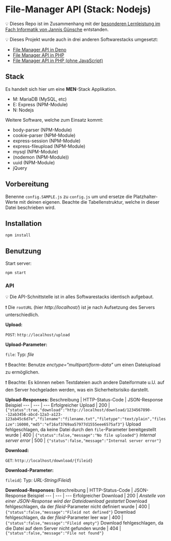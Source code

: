# File-Manager API (Stack: Nodejs)

💡 Dieses Repo ist im Zusammenhang mit der [besonderen Lernleistung im Fach Informatik von Jannis Günsche](https://github.com/jgteam/bell--paper) entstanden.

💡 Dieses Projekt wurde auch in drei anderen Softwarestacks umgesetzt:
- [File Manager API in Deno](https://github.com/jgteam/bell--file-manager--deno)
- [File Manager API in PHP](https://github.com/jgteam/bell--file-manager--php)
- [File Manager API in PHP (ohne JavaScript)](https://github.com/jgteam/bell--file-manager--php--nojs)

## Stack

Es handelt sich hier um eine **MEN**-Stack Applikation.

- M: MariaDB (MySQL, etc)
- E: Express (NPM-Module)
- N: Nodejs

Weitere Software, welche zum Einsatz kommt:

- body-parser (NPM-Module)
- cookie-parser (NPM-Module)
- express-session (NPM-Module)
- express-fileupload (NPM-Module)
- mysql (NPM-Module)
- (nodemon (NPM-Module))
- uuid (NPM-Module)
- jQuery

## Vorbereitung
Benenne `config.SAMPLE.js` zu `config.js` um und ersetze die Platzhalter-Werte mit deinen eigenen.
Beachte die Tabellenstruktur, welche in dieser Datei beschrieben wird.

## Installation
```
npm install
```

## Benutzung 
Start server:
```
npm start
```

### API

💡 Die API-Schnittstelle ist in alles Softwarestacks identisch aufgebaut.

❗ Die `rootURL` (hier *http://localhost/*) ist je nach Aufsetzung des Servers unterschiedlich.

**Upload:**

```POST```: ```http://localhost/upload```

**Upload-Parameter:**

```file```: Typ: *file*

❗ Beachte: Benutze *enctype="multipart/form-data"* um einen Dateiupload zu ermöglichen.

❗ Beachte: Es können neben Textdateien auch andere Dateiformate u.U. auf den Server hochgeladen werden, was ein Sicherheitsrisiko darstellt.

**Upload-Responses:**
Beschreibung | HTTP-Status-Code | JSON-Response Beispiel
--- | --- | ---
Erfolgreicher Upload | 200 | `{"status":true,"download":"http://localhost/download/1234567890--12ab3456-abcd-12a3-a123-123ab45c6d7e","filename":"filename.txt","filetype":"text/plain","filesize":16000,"md5":"ef16af3769aa57977d1555eee6575af3"}`
Upload fehlgeschlagen, da keine Datei durch den `file`-Parameter bereitgestellt wurde | 400 | `{"status":false,"message":"No file uploaded"}`
*Internal server error* | 500 | `{"status":false,"message":"Internal server error"}`

**Download:**

```GET```: ```http://localhost/download/{fileid}```

**Download-Parameter:**

```fileid```(: Typ: *URL-String/Fileid*)

**Download-Responses:**
Beschreibung | HTTP-Status-Code | JSON-Response Beispiel
--- | --- | ---
Erfolgreicher Download | 200 | *Anstelle von einer JSON-Response wird der Dateidownload gestartet*
Download fehlgeschlagen, da der *fileid*-Parameter nicht definiert wurde | 400 | `{"status":false,"message":"Fileid not defined"}`
Download fehlgeschlagen, da der *fileid*-Parameter leer war | 400 | `{"status":false,"message":"Fileid empty"}`
Download fehlgeschlagen, da die Datei auf dem Server nicht gefunden wurde | 404 | `{"status":false,"message":"File not found"}`
